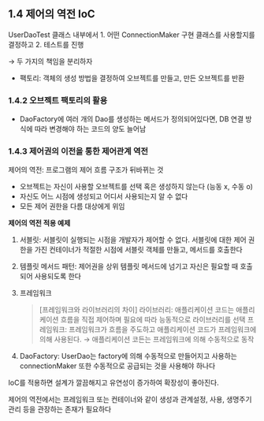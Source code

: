 ## 1.4 제어의 역전 IoC

UserDaoTest 클래스 내부에서 1. 어떤 ConnectionMaker 구현 클래스를 사용할지를 결정하고 2. 테스트를 진행

→ 두 가지의 책임을 분리하자

- 팩토리: 객체의 생성 방법을 결정하여 오브젝트를 만들고, 만든 오브젝트를 반환

### 1.4.2 오브젝트 팩토리의 활용

- DaoFactory에 여러 개의 Dao를 생성하는 메서드가 정의되어있다면, DB 연결 방식에 따라 변경해야 하는 코드의 양도 늘어남

### 1.4.3 제어권의 이전을 통한 제어관계 역전

제어의 역전: 프로그램의 제어 흐름 구조가 뒤바뀌는 것

- 오브젝트는 자신이 사용할 오브젝트를 선택 혹은 생성하지 않는다 (능동 x, 수동 o)
- 자신도 어느 시점에 생성되고 어디서 사용되는지 알 수 없다
- 모든 제어 권한을 다름 대상에게 위임

**제어의 역전 적용 예제**

1. 서블릿: 서블릿이 실행되는 시점을 개발자가 제어할 수 없다. 서블릿에 대한 제어 권한을 가진 컨테이너가 적절한 시점에 서블릿 객체를 만들고, 메서드를 호출한다
2. 템플릿 메서드 패턴: 제어권을 상위 템플릿 메서드에 넘기고 자신은 필요할 때 호출되어 사용되도록 한다
3. 프레임워크
    
    > [프레임워크와 라이브러리의 차이]
     라이브러리: 애플리케이션 코드는 애플리케이션 흐름을 직접 제어하며 필요에 따라 능동적으로 라이브러리를 선택
    프레임워크: 프레임워크가 흐름을 주도하고 애플리케이션 코드가 프레임워크에 의해 사용된다. → 애플리케이션 코든는 프레임워크에 의해 수동적으로 동작
    > 
4.  DaoFactory: UserDao는 factory에 의해 수동적으로 만들어지고 사용하는 connectionMaker 또한 수동적으로 공급되는 것을 사용해야 하나다

IoC를 적용하면 설계가 깔끔해지고 유연성이 증가하여 확장성이 좋아진다.

제어의 역전에서는 프레임워크 또는 컨테이너와 같이 생성과 관계설정, 사용, 생명주기 관리 등을 관장하는 존재가 필요하다